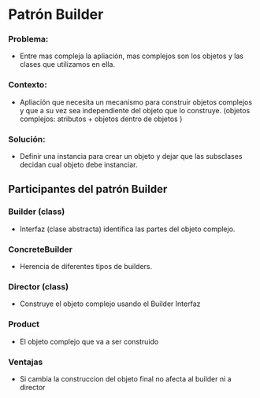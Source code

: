 # Patrón Builder

### Problema:

* Entre mas compleja la apliación, mas complejos son los objetos y las clases que utilizamos en ella.

### Contexto:

* Apliación que necesita un mecanismo para construir objetos complejos y que a su vez sea independiente del objeto que lo construye.
(objetos complejos: atributos + objetos dentro de objetos )

### Solución:

* Definir una instancia para crear un objeto y dejar que las subsclases decidan cual objeto debe instanciar.


## Participantes del patrón Builder

### Builder (class)

* Interfaz (clase abstracta) identifica las partes del objeto complejo.

### ConcreteBuilder

* Herencia de diferentes tipos de builders.

### Director (class)

* Construye el objeto complejo usando el Builder Interfaz

### Product

* El objeto complejo que va a ser construido


### Ventajas

* Si cambia la construccion del objeto final no afecta al builder ni a director
